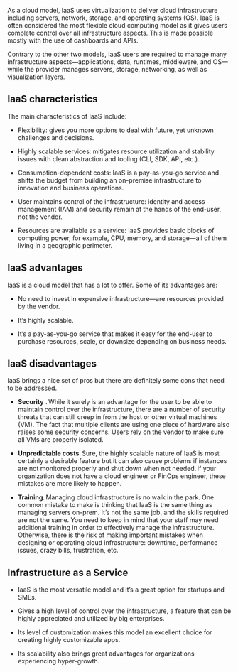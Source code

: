 As a cloud model, IaaS uses virtualization to deliver cloud infrastructure including servers, network, storage, and operating systems (OS). IaaS is often considered the most flexible cloud computing model as it gives users complete control over all infrastructure aspects. This is made possible mostly with the use of dashboards and APIs.  

Contrary to the other two models, IaaS users are required to manage many infrastructure aspects—applications, data, runtimes, middleware, and OS—while the provider manages servers, storage, networking, as well as visualization layers.  

##  IaaS characteristics 

The main characteristics of IaaS include: 

-   Flexibility: gives you more options to deal with future, yet unknown challenges and decisions.  
    
-   Highly scalable services: mitigates resource utilization and stability issues with clean abstraction and tooling (CLI, SDK, API, etc.). 
    
-   Consumption-dependent costs: IaaS is a pay-as-you-go service and shifts the budget from building an on-premise infrastructure to innovation and business operations. 
    
-   User maintains control of the infrastructure: identity and access management (IAM) and security remain at the hands of the end-user, not the vendor. 
    
-   Resources are available as a service: IaaS provides basic blocks of computing power, for example, CPU, memory, and storage—all of them living in a geographic perimeter. 
    

##  IaaS advantages 

IaaS is a cloud model that has a lot to offer. Some of its advantages are: 

-   No need to invest in expensive infrastructure—are resources provided by the vendor. 
    
-   It’s highly scalable. 
    
-   It’s a pay-as-you-go service that makes it easy for the end-user to purchase resources, scale, or downsize depending on business needs. 
    

##  IaaS disadvantages 

IaaS brings a nice set of pros but there are definitely some cons that need to be addressed. 

-   **Security** . While it surely is an advantage for the user to be able to maintain control over the infrastructure, there are a number of security threats that can still creep in from the host or other virtual machines (VM). The fact that multiple clients are using one piece of hardware also raises some security concerns. Users rely on the vendor to make sure all VMs are properly isolated. 
    
-   **Unpredictable costs**. Sure, the highly scalable nature of IaaS is most certainly a desirable feature but it can also cause problems if instances are not monitored properly and shut down when not needed. If your organization does not have a cloud engineer or FinOps engineer, these mistakes are more likely to happen. 
    
-   **Training**. Managing cloud infrastructure is no walk in the park. One common mistake to make is thinking that IaaS is the same thing as managing servers on-prem. It’s not the same job, and the skills required are not the same. You need to keep in mind that your staff may need additional training in order to effectively manage the infrastructure. Otherwise, there is the risk of making important mistakes when designing or operating cloud infrastructure: downtime, performance issues, crazy bills, frustration, etc. 
    

##  Infrastructure as a Service 

-   IaaS is the most versatile model and it’s a great option for startups and SMEs.  
    
-   Gives a high level of control over the infrastructure, a feature that can be highly appreciated and utilized by big enterprises.  
    
-   Its level of customization makes this model an excellent choice for creating highly customizable apps. 
    
-   Its scalability also brings great advantages for organizations experiencing hyper-growth.